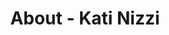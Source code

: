 ---
id: kati_nizzi
permalink: "/about/kati_nizzi"
full_name: Kati Nizzi
title:  About - Kati Nizzi
role:  Product Manager
image:
about: Hello! I'm joining Raft as a Product Manager. I have held numerous roles helping companies deliver software products to users. Most recently, I was a user experience architect, and before that, I was a solution delivery professional. While the roles and titles have been different, what it really comes down to is that I love to help people, connect dots, and solve tough problems while having a bit of fun. I find the most success when I work with people who align to a common goal, and I'm very excited about what Raft is doing.  I live in Iowa with my husband, 2 sons, and a crazy dog. I have lived in Iowa the majority of my life, but I have a passion for mountain air, and most vacations I take involve going somewhere with good hiking. I am a Peloton enthusiast, love movies and audiobooks (always looking for recommendations!), enjoy cooking and baking, and being outside as much as possible. I believe a good laugh can change any situa.
github:  https://github.com/kniz-raft
linkedin: https://www.linkedin.com/in/katinizzi/
featimg: "/assets/aboutBanner1.jpg"
layout: about/profile
---